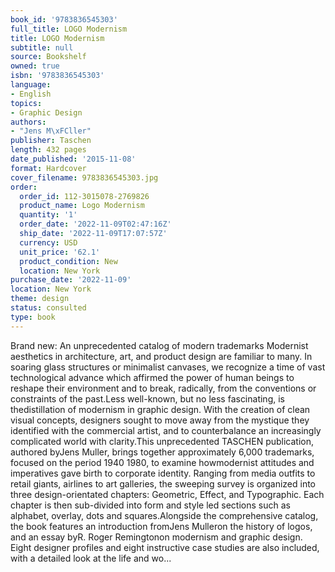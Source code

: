 ```yaml
---
book_id: '9783836545303'
full_title: LOGO Modernism
title: LOGO Modernism
subtitle: null
source: Bookshelf
owned: true
isbn: '9783836545303'
language:
- English
topics:
- Graphic Design
authors:
- "Jens M\xFCller"
publisher: Taschen
length: 432 pages
date_published: '2015-11-08'
format: Hardcover
cover_filename: 9783836545303.jpg
order:
  order_id: 112-3015078-2769826
  product_name: Logo Modernism
  quantity: '1'
  order_date: '2022-11-09T02:47:16Z'
  ship_date: '2022-11-09T17:07:57Z'
  currency: USD
  unit_price: '62.1'
  product_condition: New
  location: New York
purchase_date: '2022-11-09'
location: New York
theme: design
status: consulted
type: book
---
```

Brand new: An unprecedented catalog of modern trademarks Modernist aesthetics in architecture, art, and product design are familiar to many. In soaring glass structures or minimalist canvases, we recognize a time of vast technological advance which affirmed the power of human beings to reshape their environment and to break, radically, from the conventions or constraints of the past.Less well-known, but no less fascinating, is thedistillation of modernism in graphic design. With the creation of clean visual concepts, designers sought to move away from the mystique they identified with the commercial artist, and to counterbalance an increasingly complicated world with clarity.This unprecedented TASCHEN publication, authored byJens Muller, brings together approximately 6,000 trademarks, focused on the period 1940 1980, to examine howmodernist attitudes and imperatives gave birth to corporate identity. Ranging from media outfits to retail giants, airlines to art galleries, the sweeping survey is organized into three design-orientated chapters: Geometric, Effect, and Typographic. Each chapter is then sub-divided into form and style led sections such as alphabet, overlay, dots and squares.Alongside the comprehensive catalog, the book features an introduction fromJens Mulleron the history of logos, and an essay byR. Roger Remingtonon modernism and graphic design. Eight designer profiles and eight instructive case studies are also included, with a detailed look at the life and wo...
